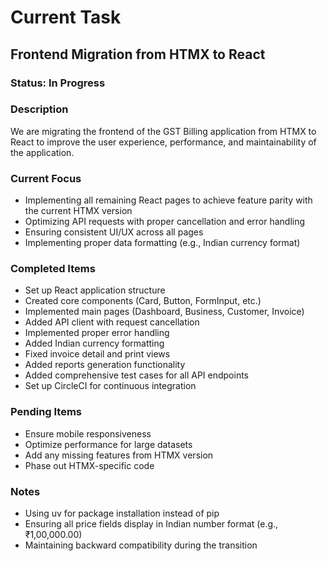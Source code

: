 # Current Task

## Frontend Migration from HTMX to React

### Status: In Progress

### Description
We are migrating the frontend of the GST Billing application from HTMX to React to improve the user experience, performance, and maintainability of the application.

### Current Focus
- Implementing all remaining React pages to achieve feature parity with the current HTMX version
- Optimizing API requests with proper cancellation and error handling
- Ensuring consistent UI/UX across all pages
- Implementing proper data formatting (e.g., Indian currency format)

### Completed Items
- Set up React application structure
- Created core components (Card, Button, FormInput, etc.)
- Implemented main pages (Dashboard, Business, Customer, Invoice)
- Added API client with request cancellation
- Implemented proper error handling
- Added Indian currency formatting
- Fixed invoice detail and print views
- Added reports generation functionality
- Added comprehensive test cases for all API endpoints
- Set up CircleCI for continuous integration

### Pending Items
- Ensure mobile responsiveness
- Optimize performance for large datasets
- Add any missing features from HTMX version
- Phase out HTMX-specific code

### Notes
- Using uv for package installation instead of pip
- Ensuring all price fields display in Indian number format (e.g., ₹1,00,000.00)
- Maintaining backward compatibility during the transition
